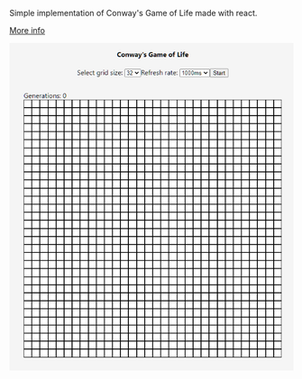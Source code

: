 Simple implementation of Conway's Game of Life made with react.

[More info](https://en.wikipedia.org/wiki/Conway%27s_Game_of_Life)

<img src="https://github.com/fssAlbertoLuis/game-of-life/blob/master/sample.png"/>